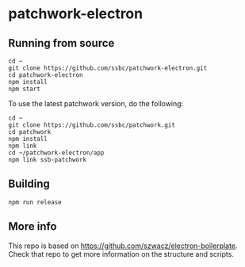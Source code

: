 patchwork-electron
==============


## Running from source

```
cd ~
git clone https://github.com/ssbc/patchwork-electron.git
cd patchwork-electron
npm install
npm start
```

To use the latest patchwork version, do the following:

```
cd ~
git clone https://github.com/ssbc/patchwork.git
cd patchwork
npm install
npm link
cd ~/patchwork-electron/app
npm link ssb-patchwork
```

## Building

```
npm run release
```

## More info

This repo is based on https://github.com/szwacz/electron-boilerplate.
Check that repo to get more information on the structure and scripts.
